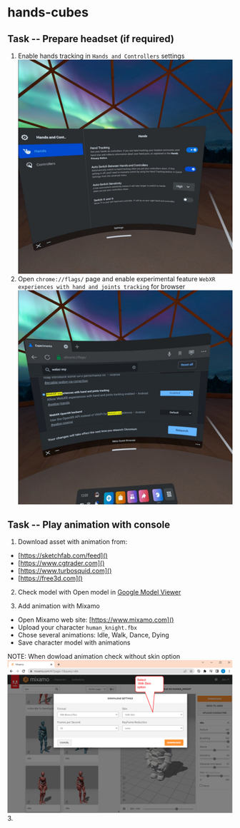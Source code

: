 # hands-cubes

## Task -- Prepare headset (if required)
1. Enable hands tracking in `Hands and Controllers` settings![](docs/hands-setting.jpg)
2. Open `chrome://flags/` page and enable experimental feature `WebXR experiences with hand and joints tracking` for browser![](docs/browser-config.jpg)

## Task -- Play animation with console
1. Download asset with animation from:
- [https://sketchfab.com/feed]()
- [https://www.cgtrader.com]()
- [https://www.turbosquid.com]()
- [https://free3d.com]()

2. Check model with Open model in [Google Model Viewer](https://modelviewer.dev/editor/)

2. Add animation with Mixamo
- Open Mixamo web site: [https://www.mixamo.com]()
- Upload your character `human_knight.fbx`
- Chose several animations: Idle, Walk, Dance, Dying
- Save character model with animations

NOTE: When dowload animation check without skin option
![](docs/mixamo_download.png)
3. 
